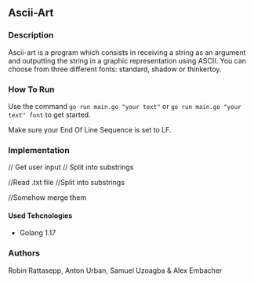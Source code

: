 ## Ascii-Art

### Description
Ascii-art is a program which consists in receiving a string as an argument and outputting the string in a graphic representation using ASCII.
You can choose from three different fonts: standard, shadow or thinkertoy.

### How To Run
Use the command `go run main.go "your text"` or `go run main.go "your text" font` to get started.

Make sure your End Of Line Sequence is set to LF.

### Implementation
// Get user input
// Split into substrings

//Read .txt file
//Split into substrings

//Somehow merge them

#### Used Tehcnologies
* Golang 1.17

### Authors
Robin Rattasepp, Anton Urban, Samuel Uzoagba & Alex Embacher 



